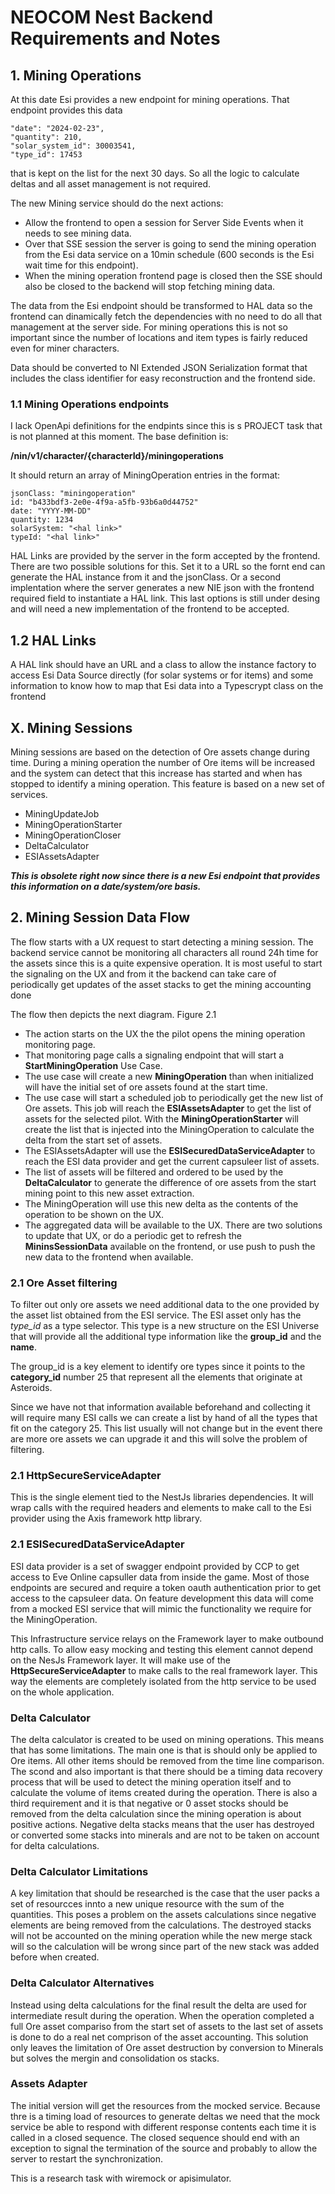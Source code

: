 # NEOCOM Nest Backend Requirements and Notes
## 1. Mining Operations
At this date Esi provides a new endpoint for mining operations. That endpoint provides this data
````
"date": "2024-02-23",
"quantity": 210,
"solar_system_id": 30003541,
"type_id": 17453
````
that is kept on the list for the next 30 days. So all the logic to calculate deltas and all asset management is not required.

The new Mining service should do the next actions:
* Allow the frontend to open a session for Server Side Events when it needs to see mining data.
* Over that SSE session the server is going to send the mining operation from the Esi data service on a 10min schedule (600 seconds is the Esi wait time for this endpoint).
* When the mining operation frontend page is closed then the SSE should also be closed to the backend will stop fetching mining data.

The data from the Esi endpoint should be transformed to HAL data so the frontend can dinamically fetch the dependencies with no need to do all that management at the server side. For mining operations this is not so important since the number of locations and item types is fairly reduced even for miner characters.

Data should be converted to NI Extended JSON Serialization format that includes the class identifier for easy reconstruction and the frontend side.
### 1.1 Mining Operations endpoints
I lack OpenApi definitions for the endpints since this is s PROJECT task that is not planned at this moment. The base definition is:

**/nin/v1/character/{characterId}/miningoperations**

It should return an array of MiningOperation entries in the format:
````
jsonClass: "miningoperation"
id: "b433bdf3-2e0e-4f9a-a5fb-93b6a0d44752"
date: "YYYY-MM-DD"
quantity: 1234
solarSystem: "<hal link>"
typeId: "<hal link>"
````
HAL Links are provided by the server in the form accepted by the frontend. There are two possible solutions for this. Set it to a URL so the fornt end can generate the HAL instance from it and the jsonClass.
Or a second implentation where the server generates a new NIE json with the frontend required field to instantiate a HAL link. This last options is still under desing and will need a new implementation of the frontend to be accepted.

## 1.2 HAL Links
A HAL link should have an URL and a class to allow the instance factory to access Esi Data Source directly (for solar systems or for items) and some information to know how to map that Esi data into a Typescrypt class on the frontend


## X. Mining Sessions
Mining sessions are based on the detection of Ore assets change during time. During a mining operation the number of Ore items will be increased
and the system can detect that this increase has started and when has stopped to identify a mining operation.
This feature is based on a new set of services.
* MiningUpdateJob
* MiningOperationStarter
* MiningOperationCloser
* DeltaCalculator
* ESIAssetsAdapter

***This is obsolete right now since there is a new Esi endpoint that provides this information on a date/system/ore basis.***

## 2. Mining Session Data Flow
The flow starts with a UX request to start detecting a mining session. The backend service cannot be monitoring all characters all round 24h time for the assets since this is a quite expensive operation. It is most useful to start the signaling on the UX and from it the backend can take care of periodically get updates of the asset stacks to get the mining accounting done

The flow then depicts the next diagram.
Figure 2.1
* The action starts on the UX the the pilot opens the mining operation monitoring page.
* That monitoring page calls a signaling endpoint that will start a **StartMiningOperation** Use Case.
* The use case will create a new **MiningOperation** than when initialized will have the initial set of ore assets found at the start time.
* The use case will start a scheduled job to periodically get the new list of Ore assets. This job will reach the **ESIAssetsAdapter** to get the list of assets for the selected pilot. With the **MiningOperationStarter** will create the list that is injected into the MiningOperation to calculate the delta from the start set of assets.
* The ESIAssetsAdapter will use the **ESISecuredDataServiceAdapter** to reach the ESI data provider and get the current capsuleer list of assets.
* The list of assets will be filtered and ordered to be used by the **DeltaCalculator** to generate the difference of ore assets from the start mining point to this new asset extraction.
* The MiningOperation will use this new delta as the contents of the operation to be shown on the UX.
* The aggregated data will be available to the UX. There are two solutions to update that UX, or do a periodic get to refresh the **MininsSessionData** available on the frontend, or use push to push the new data to the frontend when available.

### 2.1 Ore Asset filtering
To filter out only ore assets we need additional data to the one provided by the asset list obtained from the ESI service. The ESI asset only has the *type_id* as a type selector. This type is a new structure on the ESI Universe that will provide all the additional type information like the **group_id** and the **name**.

The group_id is a key element to identify ore types since it points to the **category_id** number 25 that represent all the elements that originate at Asteroids.

Since we have not that information available beforehand and collecting it will require many ESI calls we can create a list by hand of all the types that fit on the category 25. This list usually will not change but in the event there are more ore assets we can upgrade it and this will solve the problem of filtering.

### 2.1 HttpSecureServiceAdapter
This is the single element tied to the NestJs libraries dependencies. It will wrap calls with the required headers and elements to make call to the Esi provider using the Axis framework http library.

### 2.1 ESISecuredDataServiceAdapter
ESI data provider is a set of swagger endpoint provided by CCP to get access to Eve Online capsuller data from inside the game. Most of those endpoints are secured and require a token oauth authentication prior to get access to the capsuleer data.
On feature development this data will come from a mocked ESI service that will mimic the functionality we require for the MiningOperation.

This Infrastructure service relays on the Framework layer to make outbound http calls. To allow easy mocking and testing this element cannot depend on the NesJs Framework layer. It will make use of the **HttpSecureServiceAdapter** to make calls to the real framework layer. This way the elements are completely isolated from the http service to be used on the whole application.

### Delta Calculator
The delta calculator is created to be used on mining operations. This means that has some limitations. The main one is that is should only
be applied to Ore items. All other items should be removed from the time line comparison. The scond and also important is that there should
be a timing data recovery process that will be used to detect the mining operation itself and to calculate the volume of items
created during the operation.
There is also a third requirement and it is that negative or 0 asset stocks should be removed from the delta calculation
since the mining operation is about positive actions. Negative delta stacks means that the user has destroyed or converted
some stacks into minerals and are not to be taken on account for delta calculations.

### Delta Calculator Limitations
A key limitation that should be researched is the case that the user packs a set of resourcces innto a new unique resource with
the sum of the quantities. This poses a problem on the assets calculations since negative elements are being removed from the
calculations. The destroyed stacks will not be accounted on the mining operation while the new merge stack will so the calculation
will be wrong since part of the new stack was added before when created.

### Delta Calculator Alternatives
Instead using delta calculations for the final result the delta are used for intermediate
result during the operation. When the operation completed a full Ore asset compariso from the start set of assets to the last set of assets is done to do a real net comprison of the
asset accounting. This solution only leaves the limitation of Ore asset destruction
by conversion to Minerals but solves the mergin and consolidation os stacks.

### Assets Adapter
The initial version will get the resources from the mocked service. Because thre is a timing load of resources to generate deltas we need that the
mock service be able to respond with different response contents each time it is called in a closed sequence.
The closed sequence should end with an exception to signal the termination of the source and probably to allow
the server to restart the synchronization.

This is a research task with wiremock or apisimulator.
